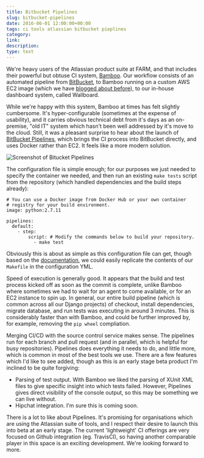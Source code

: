 ```yaml
---
title: Bitbucket Pipelines
slug: bitbucket-pipelines
date: 2016-06-01 12:00:00+00:00
tags: ci tools atlassian bitbucket pieplines
category:
link:
description:
type: text
---
```


We're heavy users of the Atlassian product suite at FARM, and that includes their powerful but obtuse CI system, <a href="https://www.atlassian.com/software/bamboo">Bamboo</a>. Our workflow consists of an automated pipeline from <a href="http://www.bitbucket.org">BitBucket</a>, to Bamboo running on a custom AWS EC2 image (which we have <a href="http://blog.wearefarm.com/2014/04/05/custom-bamboo-images/">blogged about before</a>), to our in-house dashboard system, called Wallboard.

While we're happy with this system, Bamboo at times has felt slightly cumbersome. It's hyper-configurable (sometimes at the expense of usability), and it carries obvious technical debt from it's days as an on-premise, "old IT" system which hasn't been well addressed by it's move to the cloud. Still, it was a pleasant surprise to hear about the launch of <a href="https://bitbucket.org/product/features/pipelines">BitBucket Pipelines</a>, which brings the CI process into BitBucket directly, and uses Docker rather than EC2. It feels like a more modern solution.

<img class="img-responsive" src="https://s3-eu-west-1.amazonaws.com/assets.jonatkinson.co.uk/live/static/images/pipelines-screenshot.png" alt="Screenshot of Bitucket Pipelines">

The configuration file is simple enough; for our purposes we just needed to specify the container we needed, and then run an existing `make tests` script from the repository (which handled dependencies and the build steps already):

	# You can use a Docker image from Docker Hub or your own container
	# registry for your build environment.
	image: python:2.7.11

	pipelines:
	  default:
		- step:
			script: # Modify the commands below to build your repository.
			  - make test

Obviously this is about as simple as this configuration file can get, though based on the <a href="https://confluence.atlassian.com/bitbucket/configure-bitbucket-pipelines-yml-792298910.html">documentation</a>, we could easily replicate the contents of our `Makefile` in the configuration YML.

Speed of execution is generally good. It appears that the build and test process kicked off as soon as the commit is complete, unlike Bamboo where sometimes we had to wait for an agent to come available, or for an EC2 instance to spin up. In general, our entire build pipeline (which is common across all our Django projects) of checkout, install dependencies, migrate database, and run tests was executing in around 3 minutes. This is considerably faster than with Bamboo, and could be further improved by, for example, removing the `pip wheel` compliation.

Merging CI/CD with the source control service makes sense. The pipelines run for each branch and pull request (and in parallel, which is helpful for busy repositories). Pipelines does everything it needs to do, and little more, which is common in most of the best tools we use. There are a few features which I'd like to see added, though as this is an early stage beta product I'm inclined to be quite forgiving:

- Parsing of test output. With Bamboo we liked the parsing of XUnit XML files to give specific insight into which tests failed. However, Pipelines gives direct visibility of the console output, so this may be something we can live without.
- Hipchat integration. I'm sure this is coming soon.

There is a lot to like about Pipelines. It's promising for organisations which are using the Atlassian suite of tools, and I respect their desire to launch this into beta at an early stage. The current 'lightweight' CI offerings are very focused on Github integration (eg. TravisCI), so having another comparable player in this space is an exciting development. We're looking forward to more.        
            